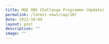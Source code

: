 ```yaml
---
title: MOE OBS Challenge Programme (Update)
permalink: /latest-news/cwp/10/
date: 2023-10-09
layout: post
description: ""
image: ""
---
```

